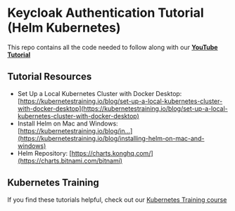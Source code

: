 # Keycloak Authentication Tutorial (Helm Kubernetes)

This repo contains all the code needed to follow along with our **[YouTube Tutorial](https://link-here)**

## Tutorial Resources
- Set Up a Local Kubernetes Cluster with Docker Desktop: [https://kubernetestraining.io/blog/set-up-a-local-kubernetes-cluster-with-docker-desktop](https://kubernetestraining.io/blog/set-up-a-local-kubernetes-cluster-with-docker-desktop)
- Install Helm on Mac and Windows: [https://kubernetestraining.io/blog/in...](https://kubernetestraining.io/blog/installing-helm-on-mac-and-windows)
- Helm Repository: [https://charts.konghq.com/](https://charts.bitnami.com/bitnami)

## Kubernetes Training
If you find these tutorials helpful, check out our [Kubernetes Training course](https://kubernetestraining.io/)
